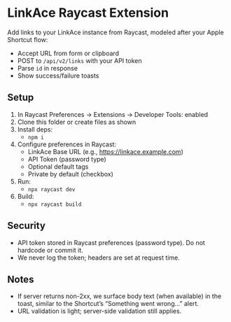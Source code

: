 # LinkAce Raycast Extension

Add links to your LinkAce instance from Raycast, modeled after your Apple Shortcut flow:
- Accept URL from form or clipboard
- POST to `/api/v2/links` with your API token
- Parse `id` in response
- Show success/failure toasts

## Setup

1) In Raycast Preferences → Extensions → Developer Tools: enabled
2) Clone this folder or create files as shown
3) Install deps:
   - `npm i`
4) Configure preferences in Raycast:
   - LinkAce Base URL (e.g., https://linkace.example.com)
   - API Token (password type)
   - Optional default tags
   - Private by default (checkbox)
5) Run:
   - `npx raycast dev`
6) Build:
   - `npx raycast build`

## Security
- API token stored in Raycast preferences (password type). Do not hardcode or commit it.
- We never log the token; headers are set at request time.

## Notes
- If server returns non-2xx, we surface body text (when available) in the toast, similar to the Shortcut’s “Something went wrong…” alert.
- URL validation is light; server-side validation still applies.
